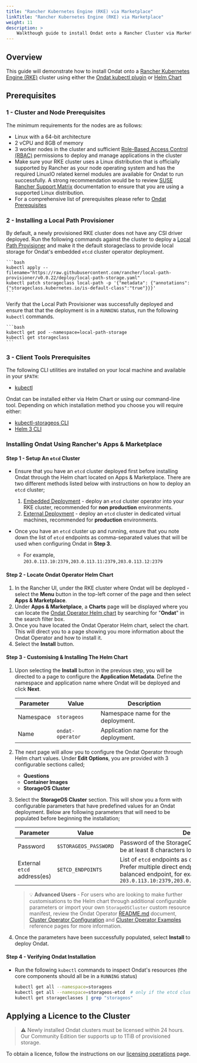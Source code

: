 ```yaml
---
title: "Rancher Kubernetes Engine (RKE) via Marketplace"
linkTitle: "Rancher Kubernetes Engine (RKE) via Marketplace"
weight: 11
description: >
    Walkthough guide to install Ondat onto a Rancher Cluster via Marketplace
---
```


## Overview

This guide will demonstrate how to install Ondat onto a [Rancher Kubernetes Engine (RKE)](https://rancher.com/products/rke) cluster using either the [Ondat kubectl plugin](/docs/reference/kubectl-plugin/) or [Helm Chart](https://helm.sh/docs/intro/install/)

## Prerequisites

### 1 - Cluster and Node Prerequisites

The minimum requirements for the nodes are as follows:

* Linux with a 64-bit architecture
* 2 vCPU and 8GB of memory
* 3 worker nodes in the cluster and sufficient [Role-Based Access Control (RBAC)](https://kubernetes.io/docs/reference/access-authn-authz/rbac/) permissions to deploy and manage applications in the cluster
* Make sure your RKE cluster uses a Linux distribution that is officially supported by Rancher as your node operating system and has the required LinuxIO related kernel modules are available for Ondat to run successfully. A strong recommendation would be to review [SUSE Rancher Support Matrix](https://www.suse.com/suse-rancher/support-matrix/all-supported-versions/) documentation to ensure that you are using a supported Linux distribution.
* For a comprehensive list of prerequisites please refer to [Ondat Prerequisites](https://docs.ondat.io/docs/prerequisites/)

### 2 - Installing a Local Path Provisioner

By default, a newly provisioned RKE cluster does not have any CSI driver deployed. Run the following commands against the cluster to deploy a [Local Path Provisioner](https://github.com/rancher/local-path-provisioner) and make it the default storageclass to provide local storage for Ondat's embedded `etcd` cluster operator deployment.

    ```bash  
    kubectl apply --filename="https://raw.githubusercontent.com/rancher/local-path-provisioner/v0.0.22/deploy/local-path-storage.yaml"
    kubectl patch storageclass local-path -p '{"metadata": {"annotations":{"storageclass.kubernetes.io/is-default-class":"true"}}}'
    ```

Verify that the Local Path Provisioner was successfully deployed and ensure that that the deployment is in a  `RUNNING` status, run the following `kubectl` commands.

    ```bash
    kubectl get pod --namespace=local-path-storage
    kubectl get storageclass
    ```

### 3 - Client Tools Prerequisites

The following CLI utilities are installed on your local machine and available in your `$PATH`:

* [kubectl](https://kubernetes.io/docs/tasks/tools/#kubectl)

Ondat can be installed either via Helm Chart or using our command-line tool.  Depending on which installation method you choose you will require either:

* [kubectl-storageos CLI](/docs/reference/kubectl-plugin/)
* [Helm 3 CLI](https://helm.sh/docs/intro/install/)

### Installing Ondat Using Rancher's Apps & Marketplace

#### Step 1 - Setup An `etcd` Cluster

* Ensure that you have an `etcd` cluster deployed first before installing Ondat through the Helm chart located on Apps & Marketplace. There are two different methods listed below with instructions on how to deploy an `etcd` cluster;

    1. [Embedded Deployment](https://docs.ondat.io/docs/prerequisites/etcd/#testing---installing-etcd-into-your-kubernetes-cluster) - deploy an `etcd` cluster operator into your RKE cluster, recommended for **non production** environments.
    1. [External Deployment](https://docs.ondat.io/docs/prerequisites/etcd/#production---etcd-on-external-virtual-machines) - deploy an `etcd` cluster in dedicated virtual machines, recommended for **production** environments.

* Once you have an `etcd` cluster up and running, ensure that you note down the list of `etcd` endpoints as comma-separated values that will be used when configuring Ondat in **Step 3**.
  * For example, `203.0.113.10:2379,203.0.113.11:2379,203.0.113.12:2379`

#### Step 2 - Locate Ondat Operator Helm Chart

1. In the Rancher UI, under the RKE cluster where Ondat will be deployed - select the **Menu** button in the top-left corner of the page and then select **Apps & Marketplace**.
1. Under **Apps & Marketplace**, a **Charts** page will be displayed where you can locate the [Ondat Operator Helm chart](https://github.com/rancher/partner-charts/tree/main/charts/ondat-operator/ondat-operator) by searching for "**Ondat**" in the search filter box.
1. Once you have located the Ondat Operator Helm chart, select the chart. This will direct you to a page showing you more information about the Ondat Operator and how to install it.
1. Select the **Install** button.

#### Step 3 - Customising & Installing The Helm Chart

1. Upon selecting the **Install** button in the previous step, you will be directed to a page to configure the **Application Metadata**. Define the namespace and application name where Ondat will be deployed and click **Next**.

    | Parameter | Value            | Description                          |
    | --------- | ---------------- | ------------------------------------ |
    | Namespace | `storageos`      | Namespace name for the deployment.   |
    | Name      | `ondat-operator` | Application name for the deployment. |

1. The next page will allow you to configure the Ondat Operator through Helm chart values. Under **Edit Options**, you are provided with 3 configurable sections called;

    * **Questions**
    * **Container Images**
    * **StorageOS Cluster**

1. Select the **StorageOS Cluster** section. This will show you a form with configurable parameters that have predefined values for an Ondat deployment. Below are following parameters that will need to be populated before beginning the installation;

    | Parameter                   | Value                 | Description                                                                                                                                                                                      |
    | --------------------------- | --------------------- | ------------------------------------------------------------------------------------------------------------------------------------------------------------------------------------------------ |
    | Password                    | `$STORAGEOS_PASSWORD` | Password of the StorageOS administrator account. Must be at least 8 characters long, for example > `storageos`                                                                                   |
    | External `etcd` address(es) | `$ETCD_ENDPOINTS`     | List of `etcd` endpoints as comma-separated values. Prefer multiple direct endpoints over a single load-balanced endpoint, for example > `203.0.113.10:2379,203.0.113.11:2379,203.0.113.12:2379` |

    > 💡 **Advanced Users** - For users who are looking to make further customisations to the Helm chart through additional configurable parameters or import your own `StorageOSCluster` custom resource manifest, review the Ondat Operator [README.md](https://github.com/ondat/charts/blob/main/charts/ondat-operator/README.md) document, [Cluster Operator Configuration](/docs/reference/cluster-operator/configuration) and  [Cluster Operator Examples](/docs/reference/cluster-operator/examples) reference pages for more information.

1. Once the parameters have been successfully populated, select **Install** to deploy Ondat.

#### Step 4 - Verifying Ondat Installation

* Run the following `kubectl` commands to inspect Ondat's resources (the core components should all be in a `RUNNING` status)

    ```bash
    kubectl get all --namespace=storageos
    kubectl get all --namespace=storageos-etcd  # only if the etcd cluster was deployed inside the RKE cluster.
    kubectl get storageclasses | grep "storageos"
    ```

## Applying a Licence to the Cluster

> ⚠️ Newly installed Ondat clusters must be licensed within 24 hours. Our Community Edition tier supports up to 1TiB of provisioned storage.

To obtain a licence, follow the instructions on our [licensing operations](/docs/operations/licensing) page.

